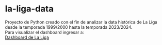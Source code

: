 # la-liga-data
Proyecto de Python creado con el fin de analizar la data histórica de La Liga desde la temporada 1999/2000 hasta la temporada 2023/2024.  
Para visualizar el dashboard ingresar a:  
[Dashboard de La Liga](https://app.powerbi.com/view?r=eyJrIjoiMjJkZjIzMDYtZTEwNi00ZWUzLThhZmQtOWUyNTcyZWU3ZTk0IiwidCI6IjBlMGNiMDYwLTA5YWQtNDlmNS1hMDA1LTY4YjliNDlhYTFmNiIsImMiOjR9&pageName=e74568047a124989b4e2)
